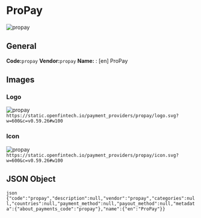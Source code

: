 # ProPay 
![propay](https://static.openfintech.io/payment_providers/propay/logo.svg?w=600&c=v0.59.26#w100) 
## General 
**Code:**`propay` 
**Vendor:**`propay` 
**Name:** 
:	[en] ProPay 
## Images 
### Logo 
![propay](https://static.openfintech.io/payment_providers/propay/logo.svg?w=600&c=v0.59.26#w100) 
``` https://static.openfintech.io/payment_providers/propay/logo.svg?w=600&c=v0.59.26#w100 ``` 
### Icon 
![propay](https://static.openfintech.io/payment_providers/propay/icon.svg?w=600&c=v0.59.26#w100) 
``` https://static.openfintech.io/payment_providers/propay/icon.svg?w=600&c=v0.59.26#w100 ``` 
## JSON Object 
```json {"code":"propay","description":null,"vendor":"propay","categories":null,"countries":null,"payment_method":null,"payout_method":null,"metadata":{"about_payments_code":"propay"},"name":{"en":"ProPay"}} ``` 
